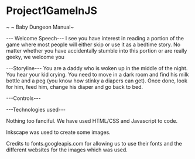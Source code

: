 # Project1GameInJS
~ 
~ Baby Dungeon Manual~

--- Welcome Speech---
I see you have interest in reading a portion of the game where most people will either skip or use it as a bedtime story. No matter whether you have accidentally stumble into this portion or are really geeky, we welcome you

---Storyline---
You are a daddy who is woken up in the middle of the night.
You hear your kid crying. 
You need to move in a dark room and find his milk bottle and a peg (you know how stinky a diapers can get). 
Once done, look for him, feed him, change his diaper and go back to bed.

---Controls---


---Technologies used---

Nothing too fanciful. We have used HTML/CSS and Javascript to code. 

Inkscape was used to create some images.

Credits to fonts.googleapis.com for allowing us to use their fonts and the different websites for the images which was used. 